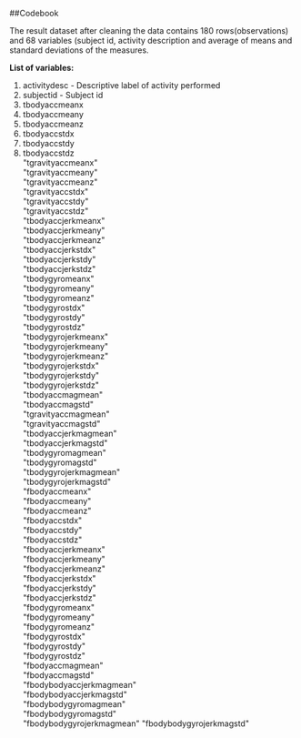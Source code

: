 ##Codebook

The result dataset after cleaning the data contains 180 rows(observations) and 68 variables (subject id, activity description and average of means and standard deviations of the measures. 

**List of variables:**

1. activitydesc - Descriptive label of activity performed  
2. subjectid - Subject id               
3. tbodyaccmeanx            
4. tbodyaccmeany
5. tbodyaccmeanz
6. tbodyaccstdx
7. tbodyaccstdy
8. tbodyaccstdz            
"tgravityaccmeanx"         
"tgravityaccmeany"         
"tgravityaccmeanz"         
"tgravityaccstdx"         
"tgravityaccstdy"          
"tgravityaccstdz"          
"tbodyaccjerkmeanx"        
"tbodyaccjerkmeany"       
"tbodyaccjerkmeanz"        
"tbodyaccjerkstdx"         
"tbodyaccjerkstdy"         
"tbodyaccjerkstdz"        
"tbodygyromeanx"           
"tbodygyromeany"           
"tbodygyromeanz"           
"tbodygyrostdx"           
"tbodygyrostdy"            
"tbodygyrostdz"            
"tbodygyrojerkmeanx"       
"tbodygyrojerkmeany"      
"tbodygyrojerkmeanz"       
"tbodygyrojerkstdx"        
"tbodygyrojerkstdy"        
"tbodygyrojerkstdz"       
"tbodyaccmagmean"         
"tbodyaccmagstd"           
"tgravityaccmagmean"       
"tgravityaccmagstd"       
"tbodyaccjerkmagmean"      
"tbodyaccjerkmagstd"       
"tbodygyromagmean"         
"tbodygyromagstd"         
"tbodygyrojerkmagmean"     
"tbodygyrojerkmagstd"      
"fbodyaccmeanx"            
"fbodyaccmeany"           
"fbodyaccmeanz"            
"fbodyaccstdx"             
"fbodyaccstdy"             
"fbodyaccstdz"            
"fbodyaccjerkmeanx"        
"fbodyaccjerkmeany"        
"fbodyaccjerkmeanz"        
"fbodyaccjerkstdx"        
"fbodyaccjerkstdy"         
"fbodyaccjerkstdz"         
"fbodygyromeanx"           
"fbodygyromeany"          
"fbodygyromeanz"           
"fbodygyrostdx"            
"fbodygyrostdy"            
"fbodygyrostdz"           
"fbodyaccmagmean"          
"fbodyaccmagstd"           
"fbodybodyaccjerkmagmean"  
"fbodybodyaccjerkmagstd"  
"fbodybodygyromagmean"     
"fbodybodygyromagstd"      
"fbodybodygyrojerkmagmean" 
"fbodybodygyrojerkmagstd"
